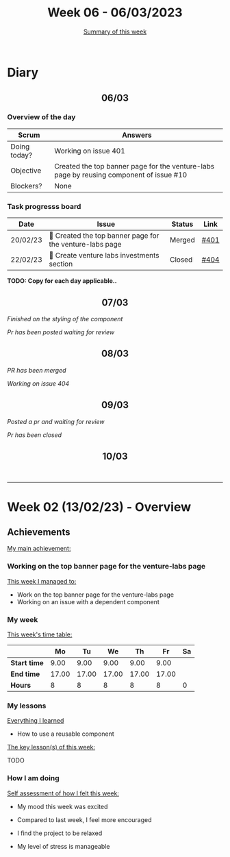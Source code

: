 


<!-- 
  Welcome to your weekly agenda.
  In this agenda, you will note down day to day progress.
-->

<h1 align="center">Week 06 - 06/03/2023</h1>

<p align="center"><a href="#summary">Summary of this week</a></p>

<br/>

<!-- 
  -- SECTION: OVERVIEW
  -- For each day, fill out your diary
  -->

<h1>Diary</h1>

<h2 align="center">06/03</h2>

### Overview of the day

<!-- Fill out the daily scrum table 
  -- Doing today? - What are you working on today?
  -- Objective?   - What do you hope to achieve today?
  -- Blockers?    - Any blockers? Anywhere you need help?
-->

| Scrum	       | Answers 	| 
|----------	   |-------	  |
| Doing today? | Working on issue 401|
| Objective    | Created the top banner page for the venture-labs page by reusing component of issue #10|
| Blockers?    | None|

### Task progresss board

<!-- List all the tasks and bounties in progress this week -->

| Date     	| Issue 	| Status 	| Link 	|
|----------	|-------	|--------	|------	|
| 20/02/23 	| 🏇 Created the top banner page for the venture-labs page | Merged | [#401](https://github.com/italanta/elewa-group/issues/401) |
| 22/02/23 	| 🏇 Create venture labs investments section | Closed | [#404](https://github.com/italanta/elewa-group/issues/404) |

**TODO: Copy for each day applicable..**

<h2 align="center">07/03</h2>

*Finished on the styling of the component*

*Pr has been posted waiting for review*

<h2 align="center">08/03</h2>

*PR has been merged*

*Working on issue 404*

<h2 align="center">09/03</h2>

*Posted a pr and waiting for review*

*Pr has been closed*

<h2 align="center">10/03</h2>



<br/>

<hr id="summary" />
<!-- Fill this section at the end of each week, -->

# Week 02 (13/02/23) - Overview

<!-- What was your main achievement -->
<h2>Achievements</h2>

<u>My main achievement:</u>

<!-- Write the achievement you are most proud off in one line! -->
<h3>Working on the top banner page for the venture-labs page</h3>

<!-- List all your achievement -->
<u>This week I managed to:</u>

- Work on the top banner page for the venture-labs page
- Working on an issue with a dependent component

### My week
<!-- Keep track of your time table daily -->
<u>This week's time table:</u>

|                | Mo  | Tu  | We  | Th  | Fr | Sa |
|---             |---	 |---- |---  | --- |--- |--- |
| **Start time** |9.00 |9.00 |9.00 |9.00 | 9.00   |    |
| **End time**	 |17.00|17.00|17.00|17.00| 17.00  |    |
| **Hours**	     | 8   | 8   |  8  |  8  | 8  | 0  |


### My lessons
<!-- What did I learn? -->
<u>Everything I learned</u>
- How to use a reusable component


<u>The key lesson(s) of this week:</u>

TODO

### How I am doing
<!-- How did you feel? -->
<u>Self assessment of how I felt this week:</u>

- My mood this week was excited 

- Compared to last week, I feel more encouraged

- I find the project to be relaxed

- My level of stress is manageable 